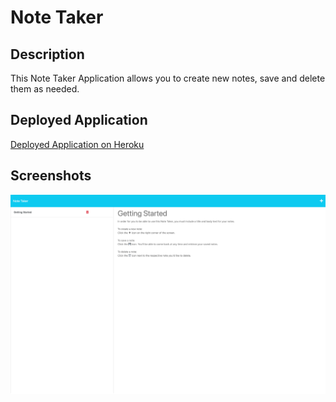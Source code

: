 # Note Taker

## Description

This Note Taker Application allows you to create new notes, save and delete them as needed. 

## Deployed Application 

[Deployed Application on Heroku](LINK)


## Screenshots 

![note-taker](./Develop/screenshot/module-11-challenge_notes.png)

